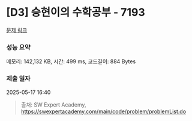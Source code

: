 # [D3] 승현이의 수학공부 - 7193 

[문제 링크](https://swexpertacademy.com/main/code/problem/problemDetail.do?contestProbId=AWksRkI6AR0DFAVE) 

### 성능 요약

메모리: 142,132 KB, 시간: 499 ms, 코드길이: 884 Bytes

### 제출 일자

2025-05-17 16:40



> 출처: SW Expert Academy, https://swexpertacademy.com/main/code/problem/problemList.do